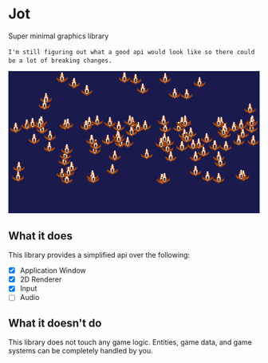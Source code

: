 # Jot

Super minimal graphics library

`
I'm still figuring out what a good api would look like so there could be a lot of breaking changes.
`

<img src="misc/balls.gif" alt="buncha balls">

## What it does

This library provides a simplified api over the following:

- [x] Application Window
- [x] 2D Renderer
- [x] Input
- [ ] Audio

## What it doesn't do

This library does not touch any game logic. Entities, game data, and game systems can be completely handled by you.

